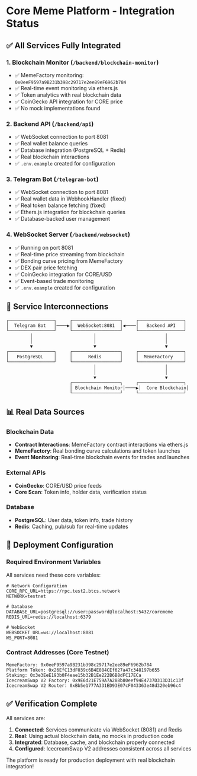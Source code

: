 # Core Meme Platform - Integration Status

## ✅ All Services Fully Integrated

### 1. Blockchain Monitor (`/backend/blockchain-monitor`)
- ✅ MemeFactory monitoring: `0x0eeF9597a9B231b398c29717e2ee89eF6962b784`
- ✅ Real-time event monitoring via ethers.js
- ✅ Token analytics with real blockchain data
- ✅ CoinGecko API integration for CORE price
- ✅ No mock implementations found

### 2. Backend API (`/backend/api`)
- ✅ WebSocket connection to port 8081
- ✅ Real wallet balance queries
- ✅ Database integration (PostgreSQL + Redis)
- ✅ Real blockchain interactions
- ✅ `.env.example` created for configuration

### 3. Telegram Bot (`/telegram-bot`)
- ✅ WebSocket connection to port 8081
- ✅ Real wallet data in WebhookHandler (fixed)
- ✅ Real token balance fetching (fixed)
- ✅ Ethers.js integration for blockchain queries
- ✅ Database-backed user management

### 4. WebSocket Server (`/backend/websocket`)
- ✅ Running on port 8081
- ✅ Real-time price streaming from blockchain
- ✅ Bonding curve pricing from MemeFactory
- ✅ DEX pair price fetching
- ✅ CoinGecko integration for CORE/USD
- ✅ Event-based trade monitoring
- ✅ `.env.example` created for configuration

## 🔗 Service Interconnections

```
┌─────────────────┐     ┌──────────────────┐     ┌─────────────────┐
│  Telegram Bot   │────▶│  WebSocket:8081  │◀────│   Backend API   │
└─────────────────┘     └──────────────────┘     └─────────────────┘
         │                       │                          │
         │                       │                          │
         ▼                       ▼                          ▼
┌─────────────────┐     ┌──────────────────┐     ┌─────────────────┐
│   PostgreSQL    │     │      Redis       │     │  MemeFactory    │
└─────────────────┘     └──────────────────┘     └─────────────────┘
                                 │                          │
                                 │                          │
                                 ▼                          ▼
                        ┌──────────────────┐     ┌─────────────────┐
                        │ Blockchain Monitor│────▶│  Core Blockchain│
                        └──────────────────┘     └─────────────────┘
```

## 📊 Real Data Sources

### Blockchain Data
- **Contract Interactions**: MemeFactory contract interactions via ethers.js
- **MemeFactory**: Real bonding curve calculations and token launches
- **Event Monitoring**: Real-time blockchain events for trades and launches

### External APIs
- **CoinGecko**: CORE/USD price feeds
- **Core Scan**: Token info, holder data, verification status

### Database
- **PostgreSQL**: User data, token info, trade history
- **Redis**: Caching, pub/sub for real-time updates

## 🚀 Deployment Configuration

### Required Environment Variables

All services need these core variables:
```env
# Network Configuration
CORE_RPC_URL=https://rpc.test2.btcs.network
NETWORK=testnet

# Database
DATABASE_URL=postgresql://user:password@localhost:5432/corememe
REDIS_URL=redis://localhost:6379

# WebSocket
WEBSOCKET_URL=ws://localhost:8081
WS_PORT=8081
```

### Contract Addresses (Core Testnet)
```
MemeFactory: 0x0eeF9597a9B231b398c29717e2ee89eF6962b784
Platform Token: 0x26EfC13dF039c6B4E084CEf627a47c348197b655
Staking: 0x3e3EeE193b0F4eae15b32B1Ee222B6B8dFC17ECa
IcecreamSwap V2 Factory: 0x9E6d21E759A7A288b80eef94E4737D313D31c13f
IcecreamSwap V2 Router: 0xBb5e1777A331ED93E07cF043363e48d320eb96c4
```

## ✅ Verification Complete

All services are:
1. **Connected**: Services communicate via WebSocket (8081) and Redis
2. **Real**: Using actual blockchain data, no mocks in production code
3. **Integrated**: Database, cache, and blockchain properly connected
4. **Configured**: IcecreamSwap V2 addresses consistent across all services

The platform is ready for production deployment with real blockchain integration!